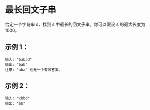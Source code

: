 # 最长回文子串

给定一个字符串 s，找到 s 中最长的回文子串。你可以假设 s 的最大长度为 1000。

## 示例 1：
```
输入: "babad"
输出: "bab"
注意: "aba" 也是一个有效答案。
```

## 示例 2：
```
输入: "cbbd"
输出: "bb"
```
